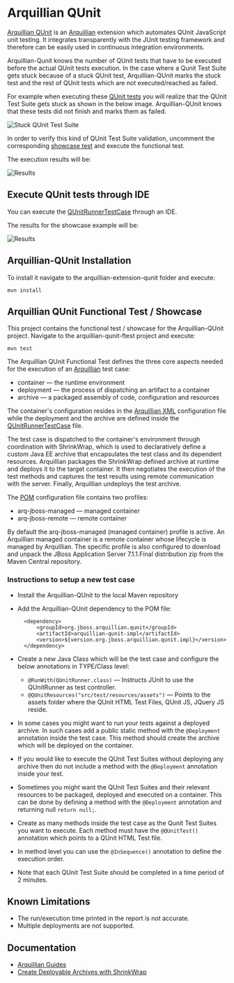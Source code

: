 # Arquillian QUnit
[Arquillian QUnit](https://github.com/arquillian/arquillian-extension-qunit) is an [Arquillian](http://arquillian.org/) extension which automates QUnit JavaScript unit testing. It integrates transparently with the JUnit testing framework and therefore can be easily used in continuous integration environments.

Arquillian-Qunit knows the number of QUnit tests that have to be executed before the actual QUnit tests execution. In the case where a Qunit Test Suite gets stuck because of a stuck QUnit test, Arquillian-QUnit marks the stuck test and the rest of QUnit tests which are not executed/reached as failed.

For example when executing these [QUnit tests](https://github.com/arquillian/arquillian-extension-qunit/blob/master/arquillian-qunit-ftest/src/test/resources/assets/tests/rest-service/qunit-tests-stuck.html) you will realize that the QUnit Test Suite gets stuck as shown in the below image. Arquillian-QUnit knows that these tests did not finish and marks them as failed.

![Stuck QUnit Test Suite](https://raw.github.com/tolis-e/readme-images/master/qunit-stuck-test.png)

In order to verify this kind of QUnit Test Suite validation, uncomment the corresponding [showcase test](https://github.com/arquillian/arquillian-extension-qunit/blob/master/arquillian-qunit-ftest/src/test/java/org/jboss/arquillian/qunit/junit/ftest/QUnitRunnerTestCase.java#L79) and execute the functional test.

The execution results will be:

![Results](https://raw.github.com/tolis-e/readme-images/master/arquillian-qunit-stuck-tests-report.png)


## Execute QUnit tests through IDE
You can execute the [QUnitRunnerTestCase](https://github.com/arquillian/arquillian-extension-qunit/blob/master/arquillian-qunit-ftest/src/test/java/org/jboss/arquillian/qunit/junit/ftest/QUnitRunnerTestCase.java) through an IDE.

The results for the showcase example will be:

![Results](https://raw.github.com/tolis-e/readme-images/master/ARQ-QUnit-IDE.png)

## Arquillian-QUnit Installation
To install it navigate to the arquillian-extension-qunit folder and execute:

    mvn install

## Arquillian QUnit Functional Test / Showcase
This project contains the functional test / showcase for the Arquillian-QUnit project. Navigate to the arquillian-qunit-ftest project and execute:

    mvn test
 
The Arquillian QUnit Functional Test defines the three core aspects needed for the execution of an [Arquillian](http://arquillian.org/) test case:

- container — the runtime environment
- deployment — the process of dispatching an artifact to a container
- archive — a packaged assembly of code, configuration and resources

The container's configuration resides in the [Arquillian XML](https://github.com/arquillian/arquillian-extension-qunit/blob/master/arquillian-qunit-ftest/src/test/resources/arquillian.xml) configuration file while the deployment and the archive are defined inside the [QUnitRunnerTestCase](https://github.com/arquillian/arquillian-extension-qunit/blob/master/arquillian-qunit-ftest/src/test/java/org/jboss/arquillian/qunit/junit/ftest/QUnitRunnerTestCase.java) file.

The test case is dispatched to the container's environment through coordination with ShrinkWrap, which is used to declaratively define a custom Java EE archive that encapsulates the test class and its dependent resources. Arquillian packages the ShrinkWrap defined archive at runtime and deploys it to the target container. It then negotiates the execution of the test methods and captures the test results using remote communication with the server. Finally, Arquillian undeploys the test archive.

The [POM](https://github.com/arquillian/arquillian-extension-qunit/blob/master/arquillian-qunit-ftest/pom.xml) configuration file contains two profiles:

* arq-jboss-managed — managed container 
* arq-jboss-remote — remote container

By default the arq-jboss-managed (managed container) profile is active. An Arquillian managed container is a remote container whose lifecycle is managed by Arquillian. The specific profile is also configured to download and unpack the JBoss Application Server 7.1.1.Final distribution zip from the Maven Central repository.

### Instructions to setup a new test case

* Install the Arquillian-QUnit to the local Maven repository
* Add the Arquillian-QUnit dependency to the POM file:
    
        <dependency>
            <groupId>org.jboss.arquillian.qunit</groupId>
            <artifactId>arquillian-qunit-impl</artifactId>
            <version>${version.org.jboss.arquillian.qunit.impl}</version>
        </dependency>

* Create a new Java Class which will be the test case and configure the below annotations in TYPE/Class level:
    * `@RunWith(QUnitRunner.class)` — Instructs JUnit to use the QUnitRunner as test controller.
    * `@QUnitResources("src/test/resources/assets")` — Points to the assets folder where the QUnit HTML Test Files, QUnit JS, JQuery JS reside.
* In some cases you might want to run your tests against a deployed archive. In such cases add a public static method with the `@Deployment` annotation inside the test case. This method should create the archive which will be deployed on the container.
* If you would like to execute the QUnit Test Suites without deploying any archive then do not include a method with the `@Deployment` annotation inside your test.
* Sometimes you might want the QUnit Test Suites and their relevant resources to be packaged, deployed and executed on a container. This can be done by defining a method with the `@Deployment` annotation and returning null `return null;`.
* Create as many methods inside the test case as the Qunit Test Suites you want to execute. Each method must have the `@QUnitTest()` annotation which points to a QUnit HTML Test file.
* In method level you can use the `@InSequence()` annotation to define the execution order.
* Note that each QUnit Test Suite should be completed in a time period of 2 minutes.

## Known Limitations
* The run/execution time printed in the report is not accurate.
* Multiple deployments are not supported.

## Documentation

* [Arquillian Guides](http://arquillian.org/guides/)
* [Create Deployable Archives with ShrinkWrap](http://arquillian.org/guides/shrinkwrap_introduction/)
